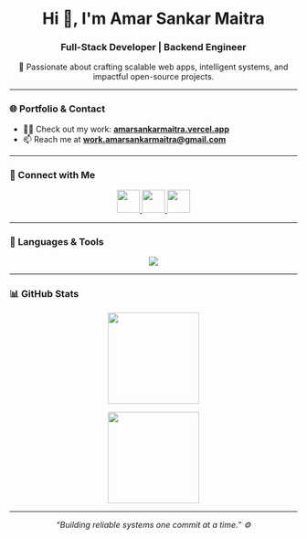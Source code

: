 <!-- Profile Header -->
<h1 align="center">Hi 👋, I'm Amar Sankar Maitra</h1>
<h3 align="center">Full-Stack Developer | Backend Engineer</h3>

<p align="center">
  🚀 Passionate about crafting scalable web apps, intelligent systems, and impactful open-source projects.
</p>

---

### 🌐 Portfolio & Contact
- 👨‍💻 Check out my work: [**amarsankarmaitra.vercel.app**](https://amarsankarmaitra.vercel.app)
- 📫 Reach me at **work.amarsankarmaitra@gmail.com**

---

### 🤝 Connect with Me
<p align="center">
  <!-- These links will still open in same tab on GitHub, due to sandbox limitation -->
  <a href="https://linkedin.com/in/amarsankarmaitra">
    <img src="https://skillicons.dev/icons?i=linkedin" height="40" />
  </a>
  <a href="https://instagram.com/_riijuu__">
    <img src="https://skillicons.dev/icons?i=instagram" height="40" />
  </a>
  <a href="mailto:work.amarsankarmaitra@gmail.com">
    <img src="https://skillicons.dev/icons?i=gmail" height="40" />
  </a>
</p>

---

### 🧰 Languages & Tools
<p align="center">
  <img src="https://skillicons.dev/icons?i=react,nextjs,typescript,javascript,tailwind,express,nodejs,python,java,mysql,postgresql,mongodb,docker,git,figma,linux,matlab" />
</p>

---

### 📊 GitHub Stats
<p align="center">
  <img src="https://github-readme-stats.vercel.app/api?username=omegaopinmthechat&show_icons=true&theme=tokyonight&hide_border=true" height="160" />
</p>

<p align="center">
  <img src="https://github-readme-stats.vercel.app/api/top-langs/?username=omegaopinmthechat&layout=compact&theme=tokyonight&hide_border=true" height="160" />
</p>

---

<p align="center">
  <i>“Building reliable systems one commit at a time.” ⚙️</i>
</p>
